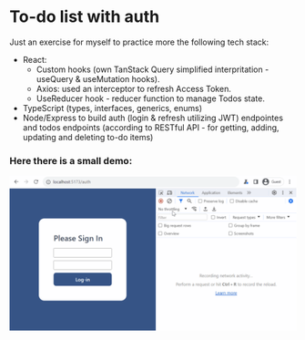 # To-do list with auth

Just an exercise for myself to practice more the following tech stack:

- React:
  - Custom hooks (own TanStack Query simplified interpritation - useQuery & useMutation hooks).
  - Axios: used an interceptor to refresh Access Token.
  - UseReducer hook - reducer function to manage Todos state.
- TypeScript (types, interfaces, generics, enums)
- Node/Express to build auth (login & refresh utilizing JWT) endpointes and todos endpoints (according to RESTful API - for getting, adding, updating and deleting to-do items)

### Here there is a small demo:

<img src="demo.gif"/>
